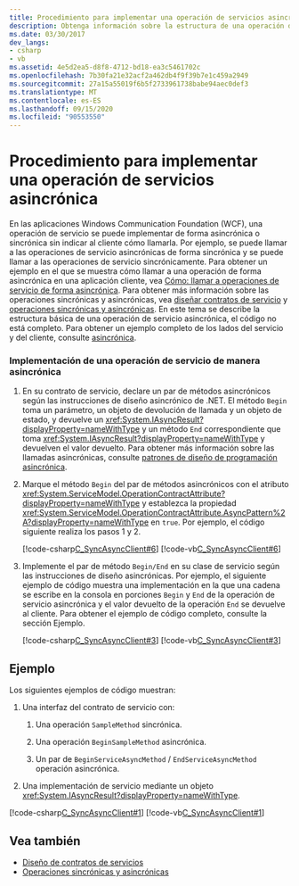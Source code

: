 ```yaml
---
title: Procedimiento para implementar una operación de servicios asincrónica
description: Obtenga información sobre la estructura de una operación de servicio asincrónica en WFC. Una operación de servicio se puede implementar de forma asincrónica o sincrónica.
ms.date: 03/30/2017
dev_langs:
- csharp
- vb
ms.assetid: 4e5d2ea5-d8f8-4712-bd18-ea3c5461702c
ms.openlocfilehash: 7b30fa21e32acf2a462db4f9f39b7e1c459a2949
ms.sourcegitcommit: 27a15a55019f6b5f2733961738babe94aec0def3
ms.translationtype: MT
ms.contentlocale: es-ES
ms.lasthandoff: 09/15/2020
ms.locfileid: "90553550"
---
```

# <a name="how-to-implement-an-asynchronous-service-operation"></a>Procedimiento para implementar una operación de servicios asincrónica
En las aplicaciones Windows Communication Foundation (WCF), una operación de servicio se puede implementar de forma asincrónica o sincrónica sin indicar al cliente cómo llamarla. Por ejemplo, se puede llamar a las operaciones de servicio asincrónicas de forma sincrónica y se puede llamar a las operaciones de servicio sincrónicamente. Para obtener un ejemplo en el que se muestra cómo llamar a una operación de forma asincrónica en una aplicación cliente, vea [Cómo: llamar a operaciones de servicio de forma asincrónica](./feature-details/how-to-call-wcf-service-operations-asynchronously.md). Para obtener más información sobre las operaciones sincrónicas y asincrónicas, vea [diseñar contratos de servicio](designing-service-contracts.md) y [operaciones sincrónicas y asincrónicas](synchronous-and-asynchronous-operations.md). En este tema se describe la estructura básica de una operación de servicio asincrónica, el código no está completo. Para obtener un ejemplo completo de los lados del servicio y del cliente, consulte [asincrónica](/previous-versions/dotnet/netframework-4.0/ms751505(v=vs.100)).  
  
### <a name="implement-a-service-operation-asynchronously"></a>Implementación de una operación de servicio de manera asincrónica  
  
1. En su contrato de servicio, declare un par de métodos asincrónicos según las instrucciones de diseño asincrónico de .NET. El método `Begin` toma un parámetro, un objeto de devolución de llamada y un objeto de estado, y devuelve un <xref:System.IAsyncResult?displayProperty=nameWithType> y un método `End` correspondiente que toma <xref:System.IAsyncResult?displayProperty=nameWithType> y devuelven el valor devuelto. Para obtener más información sobre las llamadas asincrónicas, consulte [patrones de diseño de programación asincrónica](../../standard/asynchronous-programming-patterns/event-based-asynchronous-pattern-eap.md).  
  
2. Marque el método `Begin` del par de métodos asincrónicos con el atributo <xref:System.ServiceModel.OperationContractAttribute?displayProperty=nameWithType> y establezca la propiedad <xref:System.ServiceModel.OperationContractAttribute.AsyncPattern%2A?displayProperty=nameWithType> en `true`. Por ejemplo, el código siguiente realiza los pasos 1 y 2.  
  
     [!code-csharp[C_SyncAsyncClient#6](../../../samples/snippets/csharp/VS_Snippets_CFX/c_syncasyncclient/cs/services.cs#6)]
     [!code-vb[C_SyncAsyncClient#6](../../../samples/snippets/visualbasic/VS_Snippets_CFX/c_syncasyncclient/vb/services.vb#6)]  
  
3. Implemente el par de método `Begin/End` en su clase de servicio según las instrucciones de diseño asincrónicas. Por ejemplo, el siguiente ejemplo de código muestra una implementación en la que una cadena se escribe en la consola en porciones `Begin` y `End` de la operación de servicio asincrónica y el valor devuelto de la operación `End` se devuelve al cliente. Para obtener el ejemplo de código completo, consulte la sección Ejemplo.  
  
     [!code-csharp[C_SyncAsyncClient#3](../../../samples/snippets/csharp/VS_Snippets_CFX/c_syncasyncclient/cs/services.cs#3)]
     [!code-vb[C_SyncAsyncClient#3](../../../samples/snippets/visualbasic/VS_Snippets_CFX/c_syncasyncclient/vb/services.vb#3)]  
  
## <a name="example"></a>Ejemplo  
 Los siguientes ejemplos de código muestran:  
  
1. Una interfaz del contrato de servicio con:  
  
    1. Una operación `SampleMethod` sincrónica.  
  
    2. Una operación `BeginSampleMethod` asincrónica.  
  
    3. Un par de `BeginServiceAsyncMethod` / `EndServiceAsyncMethod` operación asincrónica.  
  
2. Una implementación de servicio mediante un objeto <xref:System.IAsyncResult?displayProperty=nameWithType>.  
  
 [!code-csharp[C_SyncAsyncClient#1](../../../samples/snippets/csharp/VS_Snippets_CFX/c_syncasyncclient/cs/services.cs#1)]
 [!code-vb[C_SyncAsyncClient#1](../../../samples/snippets/visualbasic/VS_Snippets_CFX/c_syncasyncclient/vb/services.vb#1)]  
  
## <a name="see-also"></a>Vea también

- [Diseño de contratos de servicios](designing-service-contracts.md)
- [Operaciones sincrónicas y asincrónicas](synchronous-and-asynchronous-operations.md)
